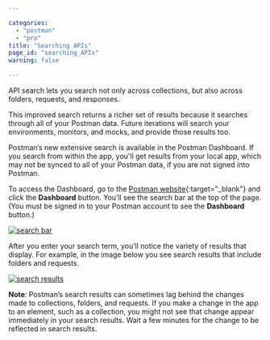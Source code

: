 ```yaml
---

categories:
  - "postman"
  - "pro"
title: "Searching APIs"
page_id: "searching_APIs"
warning: false

---
```


API search lets you search not only across collections, but also across folders, requests, and responses. 

This improved search returns a richer set of results because it searches through all of your Postman data. Future iterations will search your environments, monitors, and mocks, and provide those results too.

Postman’s new extensive search is available in the Postman Dashboard. If you search from within the app, you'll get results from your local app, which may not be synced to all of your Postman data, if you are not signed into Postman.  

To access the Dashboard, go to the [Postman website](https://www.getpostman.com){:target="_blank"} and click the **Dashboard** button. You’ll see the search bar at the top of the page. 
(You must be signed in to your Postman account to see the **Dashboard** button.)

[![search bar](https://s3.amazonaws.com/postman-static-getpostman-com/postman-docs/API-search-bar.png)](https://s3.amazonaws.com/postman-static-getpostman-com/postman-docs/API-search-bar.png)

After you enter your search term, you’ll notice the variety of results that display. For example, in the image below you see search results that include folders and requests.

[![search results](https://s3.amazonaws.com/postman-static-getpostman-com/postman-docs/results-search-dashboard.png)](https://s3.amazonaws.com/postman-static-getpostman-com/postman-docs/results-search-dashboard.png)

**Note**: Postman’s search results can sometimes lag behind the changes made to collections, folders, and requests. If you make a change in the app to an element, such as a collection, you might not see that change appear immediately in your search results. Wait a few minutes for the change to be reflected in search results.

